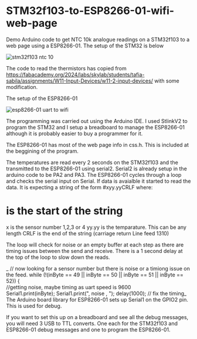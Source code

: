# STM32f103-to-ESP8266-01-wifi-web-page
Demo Arduino code to get NTC 10k analogue readings on a STM32f103 to a web page using a ESP8266-01.
The setup of the STM32 is below

![stm32f103 ntc 10](https://github.com/user-attachments/assets/6de6d742-0849-4e15-ab87-ea7a3bbd83d6)

The code to read the thermistors has copied from
https://fabacademy.org/2024/labs/skylab/students/tafia-sabila/assignments/W11-Input-Devices/w11-2-input-devices/
with some modification.

The setup of the ESP8266-01

![esp8266-01 uart to wifi](https://github.com/user-attachments/assets/2bcf2697-49ce-4968-a051-f05dd2c329cc)

The programming was carried out using the Arduino IDE. I used StlinkV2 to program the STM32 and I setup a breadboard to manage the ESP8266-01 although it is probably easier to buy a programmer for it.

The ESP8266-01 has most of the web page info in css.h. This is included at the beggining of the program.

The temperatures are read every 2 seconds on the STM32f103 and the transmitted to the ESP8266-01 using serial2. Serial2 is already setup in the arduino code to be PA2 and PA3.
The ESP8266-01 cycles through a loop and checks the serial input on Serial. If data is avaialble it started to read the data. It is expecting a string of the form   #xyy.yyCRLF
where:
# is the start of the string
x is the sensor number 1,2,3 or 4
yy.yy is the temparature. This can be any length
CRLF is the end of the string (carriage return Line feed 1310)

The loop will check for noise or an empty buffer at each step as there are timing issues between the send and receive. 
There is a 1 second delay at the top of the loop to slow down the reads.

_      // now looking for a sensor number but there is noise or a timiong issue on the feed.
      while (!(inByte ==  49 || inByte ==  50 || inByte ==  51 || inByte ==  52)) {  
          //getting noise, maybe timing as uart speed is 9600   
        Serial1.print(inByte);
        Serial1.print(", noise , ");
        delay(1000);   // fix the timing_
The Arduino board library for ESP8266-01 sets up Serial1 on the GPIO2 pin. This is used for debug.

If you want to set this up on a breadboard and see all the debug messages, you will need 3 USB to TTL converts. One each for the STM32f103 and ESP8266-01 debug messages and one to program the ESP8266-01.


        


